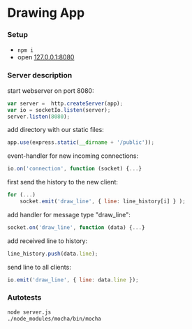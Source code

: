 # Drawing App

### Setup
* `npm i`
* open [127.0.0.1:8080](http://127.0.0.1:8080/)

### Server description
start webserver on port 8080:
```js
var server =  http.createServer(app);
var io = socketIo.listen(server);
server.listen(8080);
```

add directory with our static files:
```js
app.use(express.static(__dirname + '/public'));
```

event-handler for new incoming connections:
```js
io.on('connection', function (socket) {...}
```

first send the history to the new client:
```js
for (...)
    socket.emit('draw_line', { line: line_history[i] } );
```

add handler for message type "draw_line":
```js
socket.on('draw_line', function (data) {...}
```

add received line to history:
```js
line_history.push(data.line);
```

send line to all clients:
```js
io.emit('draw_line', { line: data.line });
```

### Autotests
```sh
node server.js
./node_modules/mocha/bin/mocha
```
